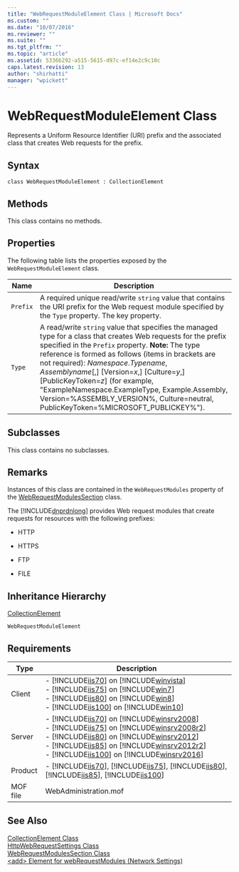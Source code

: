 ```yaml
---
title: "WebRequestModuleElement Class | Microsoft Docs"
ms.custom: ""
ms.date: "10/07/2016"
ms.reviewer: ""
ms.suite: ""
ms.tgt_pltfrm: ""
ms.topic: "article"
ms.assetid: 5336b292-a515-5615-d97c-ef14e2c9c10c
caps.latest.revision: 13
author: "shirhatti"
manager: "wpickett"
---
```

# WebRequestModuleElement Class
Represents a Uniform Resource Identifier (URI) prefix and the associated class that creates Web requests for the prefix.  
  
## Syntax  
  
```vbs  
class WebRequestModuleElement : CollectionElement  
```  
  
## Methods  
 This class contains no methods.  
  
## Properties  
 The following table lists the properties exposed by the `WebRequestModuleElement` class.  
  
|Name|Description|  
|----------|-----------------|  
|`Prefix`|A required unique read/write `string` value that contains the URI prefix for the Web request module specified by the `Type` property. The key property.|  
|`Type`|A read/write `string` value that specifies the managed type for a class that creates Web requests for the prefix specified in the `Prefix` property. **Note:**  The type reference is formed as follows (items in brackets are not required): *Namespace*.*Typename*, *Assemblyname*[,] [Version=*x*,] [Culture=*y*,] [PublicKeyToken=*z*] (for example, "ExampleNamespace.ExampleType, Example.Assembly, Version=%ASSEMBLY_VERSION%, Culture=neutral, PublicKeyToken=%MICROSOFT_PUBLICKEY%").|  
  
## Subclasses  
 This class contains no subclasses.  
  
## Remarks  
 Instances of this class are contained in the `WebRequestModules` property of the [WebRequestModulesSection](../wmi-provider/webrequestmodulessection-class.md) class.  
  
 The [!INCLUDE[dnprdnlong](../wmi-provider/includes/dnprdnlong-md.md)] provides Web request modules that create requests for resources with the following prefixes:  
  
-   HTTP  
  
-   HTTPS  
  
-   FTP  
  
-   FILE  
  
## Inheritance Hierarchy  
 [CollectionElement](../wmi-provider/collectionelement-class.md)  
  
 `WebRequestModuleElement`  
  
## Requirements  
  
|Type|Description|  
|----------|-----------------|  
|Client|-   [!INCLUDE[iis70](../wmi-provider/includes/iis70-md.md)] on [!INCLUDE[winvista](../wmi-provider/includes/winvista-md.md)]<br />-   [!INCLUDE[iis75](../wmi-provider/includes/iis75-md.md)] on [!INCLUDE[win7](../wmi-provider/includes/win7-md.md)]<br />-   [!INCLUDE[iis80](../wmi-provider/includes/iis80-md.md)] on [!INCLUDE[win8](../wmi-provider/includes/win8-md.md)]<br />-   [!INCLUDE[iis100](../wmi-provider/includes/iis100-md.md)] on [!INCLUDE[win10](../wmi-provider/includes/win10-md.md)]|  
|Server|-   [!INCLUDE[iis70](../wmi-provider/includes/iis70-md.md)] on [!INCLUDE[winsrv2008](../wmi-provider/includes/winsrv2008-md.md)]<br />-   [!INCLUDE[iis75](../wmi-provider/includes/iis75-md.md)] on [!INCLUDE[winsrv2008r2](../wmi-provider/includes/winsrv2008r2-md.md)]<br />-   [!INCLUDE[iis80](../wmi-provider/includes/iis80-md.md)] on [!INCLUDE[winsrv2012](../wmi-provider/includes/winsrv2012-md.md)]<br />-   [!INCLUDE[iis85](../wmi-provider/includes/iis85-md.md)] on [!INCLUDE[winsrv2012r2](../wmi-provider/includes/winsrv2012r2-md.md)]<br />-   [!INCLUDE[iis100](../wmi-provider/includes/iis100-md.md)] on [!INCLUDE[winsrv2016](../wmi-provider/includes/winsrv2016-md.md)]|  
|Product|-   [!INCLUDE[iis70](../wmi-provider/includes/iis70-md.md)], [!INCLUDE[iis75](../wmi-provider/includes/iis75-md.md)], [!INCLUDE[iis80](../wmi-provider/includes/iis80-md.md)], [!INCLUDE[iis85](../wmi-provider/includes/iis85-md.md)], [!INCLUDE[iis100](../wmi-provider/includes/iis100-md.md)]|  
|MOF file|WebAdministration.mof|  
  
## See Also  
 [CollectionElement Class](../wmi-provider/collectionelement-class.md)   
 [HttpWebRequestSettings Class](../wmi-provider/httpwebrequestsettings-class.md)   
 [WebRequestModulesSection Class](../wmi-provider/webrequestmodulessection-class.md)   
 [\<add> Element for webRequestModules (Network Settings)](http://go.microsoft.com/fwlink/?LinkId=70917)